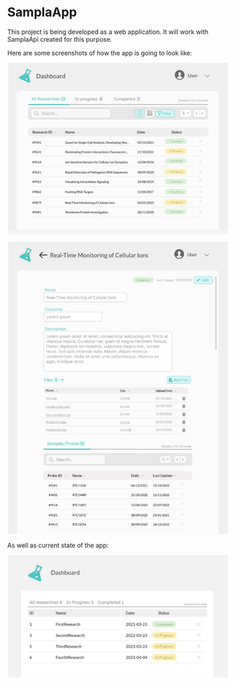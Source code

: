 # SamplaApp

This project is being developed as a web application. It will work with SamplaApi created for this purpose.

Here are some screenshots of how the app is going to look like:
<p align="center"><img src="https://github.com/michalK00/sampla-app/blob/master/readme-img/1.jpg" width="500" /></p>
<p align="center"><img src="https://github.com/michalK00/sampla-app/blob/master/readme-img/2.jpg" width="500" /></p>
As well as current state of the app:
<p align="center"><img src="https://github.com/michalK00/sampla-app/blob/master/readme-img/current.jpg" width="500" /></p>
